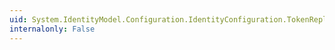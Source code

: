 ```yaml
---
uid: System.IdentityModel.Configuration.IdentityConfiguration.TokenReplayCacheExpirationPeriod
internalonly: False
---
```

